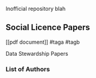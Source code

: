 
Inofficial repository blah


## Social Licence Papers
[[pdf document]] #taga #tagb




Data Stewardship Papers




### List of Authors
